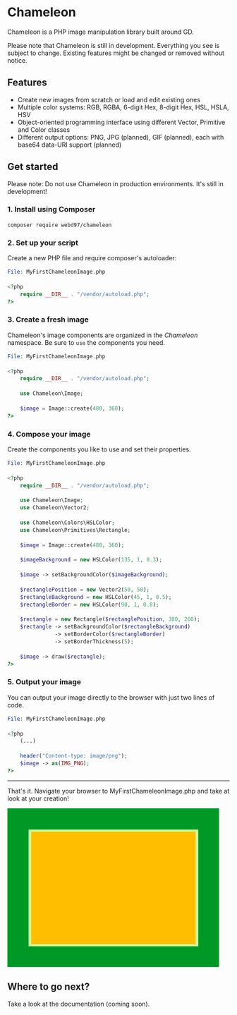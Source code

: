 # Chameleon
Chameleon is a PHP image manipulation library built around GD.

Please note that Chameleon is still in development. Everything you see is subject to change. Existing features might be changed or removed without notice.

## Features
- Create new images from scratch or load and edit existing ones
- Multiple color systems: RGB, RGBA, 6-digit Hex, 8-digit Hex, HSL, HSLA, HSV
- Object-oriented programming interface using different Vector, Primitive and Color classes
- Different output options: PNG, JPG (planned), GIF (planned), each with base64 data-URI support (planned)

## Get started
Please note: Do not use Chameleon in production environments. It's still in development!

### 1. Install using Composer
    composer require webd97/chameleon

### 2. Set up your script
Create a new PHP file and require composer's autoloader:
```php
File: MyFirstChameleonImage.php

<?php
    require __DIR__ . "/vendor/autoload.php";
?>
```

### 3. Create a fresh image
Chameleon's image components are organized in the *Chameleon* namespace. Be sure to `use` the components you need.

```php
File: MyFirstChameleonImage.php

<?php
    require __DIR__ . "/vendor/autoload.php";

    use Chameleon\Image;

    $image = Image::create(480, 360);
?>
```

### 4. Compose your image
Create the components you like to use and set their properties.

```php
File: MyFirstChameleonImage.php

<?php
    require __DIR__ . "/vendor/autoload.php";

    use Chameleon\Image;
    use Chameleon\Vector2;

    use Chameleon\Colors\HSLColor;
    use Chameleon\Primitives\Rectangle;

    $image = Image::create(480, 360);

    $imageBackground = new HSLColor(135, 1, 0.3);

    $image -> setBackgroundColor($imageBackground);

    $rectanglePosition = new Vector2(50, 50);
    $rectangleBackground = new HSLColor(45, 1, 0.5);
    $rectangleBorder = new HSLColor(90, 1, 0.8);

    $rectangle = new Rectangle($rectanglePosition, 380, 260);
    $rectangle -> setBackgroundColor($rectangleBackground)
               -> setBorderColor($rectangleBorder)
               -> setBorderThickness(5);

    $image -> draw($rectangle);
?>
```

### 5. Output your image
You can output your image directly to the browser with just two lines of code.

```php
File: MyFirstChameleonImage.php

<?php
    (...)

    header("Content-type: image/png");
    $image -> as(IMG_PNG);
?>

```
---
That's it. Navigate your browser to MyFirstChameleonImage.php and take at look at your creation!

![Chameleon example image](./img/index/example.png)

## Where to go next?
Take a look at the documentation (coming soon).
